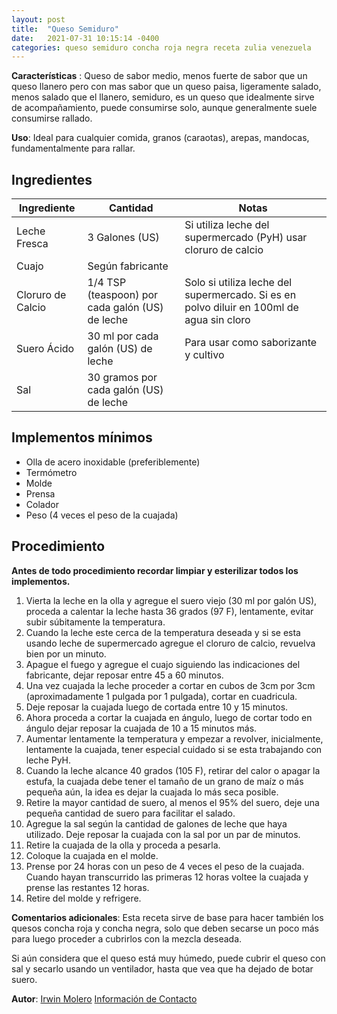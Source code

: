 ```yaml
---
layout: post
title:  "Queso Semiduro"
date:   2021-07-31 10:15:14 -0400
categories: queso semiduro concha roja negra receta zulia venezuela
---
```


**Características** : Queso de sabor medio, menos fuerte de sabor que un queso llanero pero con mas sabor que un queso paisa, ligeramente salado, menos salado que el llanero, semiduro, es un queso que idealmente sirve de acompañamiento, puede consumirse solo, aunque generalmente suele consumirse rallado.

**Uso**: Ideal para cualquier comida, granos (caraotas), arepas, mandocas, fundamentalmente para rallar.

## Ingredientes

Ingrediente | Cantidad | Notas
------------| ---------| -----
Leche Fresca | 3 Galones (US) | Si utiliza leche del supermercado (PyH) usar cloruro de calcio
Cuajo | Según fabricante |
Cloruro de Calcio | 1/4 TSP (teaspoon) por cada galón (US) de leche | Solo si utiliza leche del supermercado. Si es en polvo diluir en 100ml de agua sin cloro
Suero Ácido | 30 ml por cada galón (US) de leche | Para usar como saborizante y cultivo 
Sal | 30 gramos por cada galón (US) de leche | 


## Implementos mínimos

- Olla de acero inoxidable (preferiblemente)
- Termómetro
- Molde
- Prensa
- Colador
- Peso (4 veces el peso de la cuajada)

## Procedimiento

**Antes de todo procedimiento recordar limpiar y esterilizar todos los implementos.**

1. Vierta la leche en la olla y agregue el suero viejo (30 ml por galón US), proceda a calentar la leche hasta 36 grados (97 F), lentamente, evitar subir súbitamente la temperatura.
2. Cuando la leche este cerca de la temperatura deseada y si se esta usando leche de supermercado agregue el cloruro de calcio, revuelva bien por un minuto.
3. Apague el fuego y agregue el cuajo siguiendo las indicaciones del fabricante, dejar reposar entre 45 a 60 minutos.
4. Una vez cuajada la leche proceder a cortar en cubos de 3cm por 3cm (aproximadamente 1 pulgada por 1 pulgada), cortar en cuadricula.
5. Deje reposar la cuajada luego de cortada entre 10 y 15 minutos.
6. Ahora proceda a cortar la cuajada en ángulo, luego de cortar todo en ángulo dejar reposar la cuajada de 10 a 15 minutos más.
7. Aumentar lentamente la temperatura y empezar a revolver, inicialmente, lentamente la cuajada, tener especial cuidado si se esta trabajando con leche PyH.
8. Cuando la leche alcance 40 grados (105 F), retirar del calor o apagar la estufa, la cuajada debe tener el tamaño de un grano de maíz o más pequeña aún, la idea es dejar la cuajada lo más seca posible.
9. Retire la mayor cantidad de suero, al menos el 95% del suero, deje una pequeña cantidad de suero para facilitar el salado.
10. Agregue la sal según la cantidad de galones de leche que haya utilizado. Deje reposar la cuajada con la sal por un par de minutos.
11. Retire la cuajada de la olla y proceda a pesarla.
12. Coloque la cuajada en el molde.
13. Prense por 24 horas con un peso de 4 veces el peso de la cuajada. Cuando hayan transcurrido las primeras 12 horas voltee la cuajada y prense las restantes 12 horas.
14. Retire del molde y refrigere.

**Comentarios adicionales**: Esta receta sirve de base para hacer también los quesos concha roja y concha negra, solo que deben secarse un poco más para luego proceder a cubrirlos con la mezcla deseada.

Si aún considera que el queso está muy húmedo, puede cubrir el queso con sal y secarlo usando un ventilador, hasta que vea que ha dejado de botar suero.

**Autor**: [Irwin Molero](https://www.instagram.com/moleros_artisancheese/) [Información de Contacto](http://wa.link/1x4dwc)
